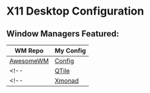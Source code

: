 # X11 Desktop Configuration

## Window Managers Featured:

| WM Repo | My Config |
| ------ | ------ |
| [AwesomeWM](https://github.com/AwesomeWM/awesome) | [Config](https://github.com/hadiali2006/dotfiles/tree/main/awesome) |
<!-- | [QTile](https://github.com/qtile/qtile) | [Config](https://github.com/hadiali2006/dotfiles/tree/main/qtile) | -->
<!-- | [Xmonad](https://github.com/xmonad/xmonad) | [Config](https://github.com/hadiali2006/dotfiles/tree/main/xmonad) | -->
